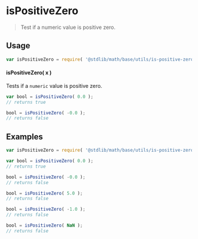 # isPositiveZero

> Test if a numeric value is positive zero.


<section class="usage">

## Usage

``` javascript
var isPositiveZero = require( '@stdlib/math/base/utils/is-positive-zero' );
```

#### isPositiveZero( x )

Tests if a `numeric` value is positive zero.

``` javascript
var bool = isPositiveZero( 0.0 );
// returns true

bool = isPositiveZero( -0.0 );
// returns false
```

</section>

<!-- /.usage -->


<section class="examples">

## Examples

``` javascript
var isPositiveZero = require( '@stdlib/math/base/utils/is-positive-zero' );

var bool = isPositiveZero( 0.0 );
// returns true

bool = isPositiveZero( -0.0 );
// returns false

bool = isPositiveZero( 5.0 );
// returns false

bool = isPositiveZero( -1.0 );
// returns false

bool = isPositiveZero( NaN );
// returns false
```

</section>

<!-- /.examples -->


<section class="links">

</section>

<!-- /.links -->
